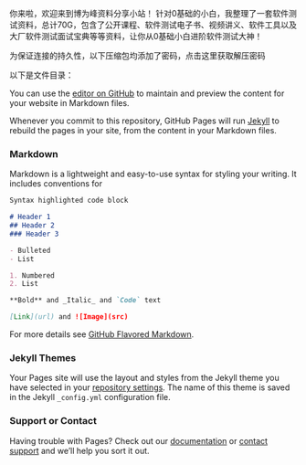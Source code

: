 你来啦，欢迎来到博为峰资料分享小站！
针对0基础的小白，我整理了一套软件测试资料，总计70G，包含了公开课程、软件测试电子书、视频讲义、软件工具以及大厂软件测试面试宝典等等资料，让你从0基础小白进阶软件测试大神！

为保证连接的持久性，以下压缩包均添加了密码，点击这里获取解压密码

以下是文件目录：

You can use the [editor on GitHub](https://github.com/zhanggaojing12345/zhanggaojing12345.github.io/edit/main/index.md) to maintain and preview the content for your website in Markdown files.

Whenever you commit to this repository, GitHub Pages will run [Jekyll](https://jekyllrb.com/) to rebuild the pages in your site, from the content in your Markdown files.

### Markdown

Markdown is a lightweight and easy-to-use syntax for styling your writing. It includes conventions for

```markdown
Syntax highlighted code block

# Header 1
## Header 2
### Header 3

- Bulleted
- List

1. Numbered
2. List

**Bold** and _Italic_ and `Code` text

[Link](url) and ![Image](src)
```

For more details see [GitHub Flavored Markdown](https://guides.github.com/features/mastering-markdown/).

### Jekyll Themes

Your Pages site will use the layout and styles from the Jekyll theme you have selected in your [repository settings](https://github.com/zhanggaojing12345/zhanggaojing12345.github.io/settings/pages). The name of this theme is saved in the Jekyll `_config.yml` configuration file.

### Support or Contact

Having trouble with Pages? Check out our [documentation](https://docs.github.com/categories/github-pages-basics/) or [contact support](https://support.github.com/contact) and we’ll help you sort it out.
